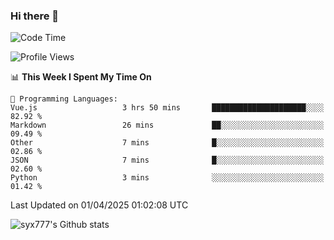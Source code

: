 ### Hi there 👋

<!--
**syx777/syx777** is a ✨ _special_ ✨ repository because its `README.md` (this file) appears on your GitHub profile.

Here are some ideas to get you started:

- 🔭 I’m currently working on ...
- 🌱 I’m currently learning ...
- 👯 I’m looking to collaborate on ...
- 🤔 I’m looking for help with ...
- 💬 Ask me about ...
- 📫 How to reach me: ...
- 😄 Pronouns: ...
- ⚡ Fun fact: ...
-->
<!--START_SECTION:waka-->
![Code Time](http://img.shields.io/badge/Code%20Time-334%20hrs%2017%20mins-blue)

![Profile Views](http://img.shields.io/badge/Profile%20Views-0-blue)

📊 **This Week I Spent My Time On** 

```text
💬 Programming Languages: 
Vue.js                   3 hrs 50 mins       █████████████████████░░░░   82.92 % 
Markdown                 26 mins             ██░░░░░░░░░░░░░░░░░░░░░░░   09.49 % 
Other                    7 mins              █░░░░░░░░░░░░░░░░░░░░░░░░   02.86 % 
JSON                     7 mins              █░░░░░░░░░░░░░░░░░░░░░░░░   02.60 % 
Python                   3 mins              ░░░░░░░░░░░░░░░░░░░░░░░░░   01.42 % 
```


 Last Updated on 01/04/2025 01:02:08 UTC
<!--END_SECTION:waka-->

![syx777's Github stats](https://github-readme-stats-syx777.vercel.app/api?username=syx777&show_icons=true&count_private=true)

